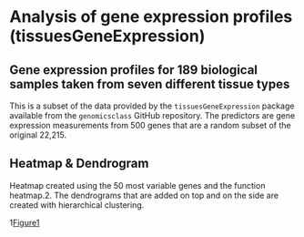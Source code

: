 # Analysis of gene expression profiles (tissuesGeneExpression)

## Gene expression profiles for 189 biological samples taken from seven different tissue types

This is a subset of the data provided by the `tissuesGeneExpression` package available from the `genomicsclass` GitHub repository. The predictors are gene expression measurements from 500 genes that are a random subset of the original 22,215.

## Heatmap & Dendrogram

Heatmap created using the 50 most variable genes and the function heatmap.2. The dendrograms that are added on top and on the side are created with hierarchical clustering.

1[Figure1](https://github.com/VaryaMelnik/Analysis-of-gene-expression-profiles/blob/main/Heatmap.png)
